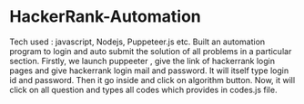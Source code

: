 # HackerRank-Automation
Tech used : javascript, Nodejs, Puppeteer.js etc.
Built an automation program to login and auto submit the solution of all problems in a particular section. 
Firstly, we launch puppeeter , give the link of hackerrank login pages and give hackerrank login mail and password.
It will itself type login id and password.
Then it go inside and click on algorithm button.
Now, it will click on all question and types all codes which provides in codes.js file.
